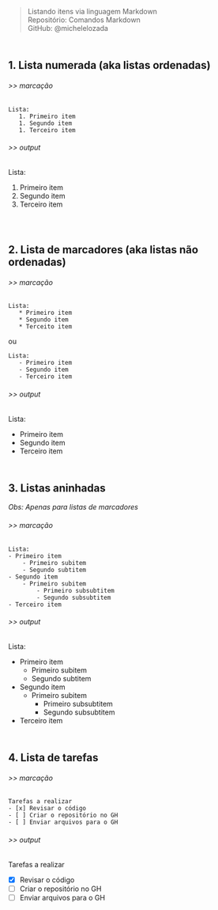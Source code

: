 > Listando itens via linguagem Markdown    
> Repositório: Comandos Markdown  
> GitHub: @michelelozada
&nbsp;
     
&nbsp;     
**1. Lista numerada (aka listas ordenadas)**  
---
###### >> marcação   
```
Lista:
   1. Primeiro item 
   1. Segundo item 
   1. Terceiro item 
```

###### >> output
Lista:
   1. Primeiro item 
   2. Segundo item 
   3. Terceiro item    
&nbsp;
     
&nbsp;    
**2. Lista de marcadores (aka listas não ordenadas)**  
---
###### >> marcação  
```
Lista:
   * Primeiro item 
   * Segundo item
   * Terceito item
```
ou

```
Lista:
   - Primeiro item 
   - Segundo item
   - Terceiro item
```
  
###### >> output 
Lista:
   * Primeiro item 
   * Segundo item
   * Terceiro item
&nbsp;
     
&nbsp;     
**3. Listas aninhadas**  
---
*Obs: Apenas para listas de marcadores*  

###### >> marcação   
```
Lista:
- Primeiro item 
	- Primeiro subitem
	- Segundo subtitem
- Segundo item 
	- Primeiro subitem
		- Primeiro subsubtitem
		- Segundo subsubtitem
- Terceiro item 
```
  
###### >> output
Lista:
- Primeiro item 
	- Primeiro subitem
	- Segundo subtitem
- Segundo item 
	- Primeiro subitem
		- Primeiro subsubtitem
		- Segundo subsubtitem
- Terceiro item 
&nbsp;
     
&nbsp;     
**4. Lista de tarefas**  
---
###### >> marcação  
```
Tarefas a realizar
- [x] Revisar o código
- [ ] Criar o repositório no GH
- [ ] Enviar arquivos para o GH
```
###### >> output
Tarefas a realizar
- [x] Revisar o código
- [ ] Criar o repositório no GH
- [ ] Enviar arquivos para o GH